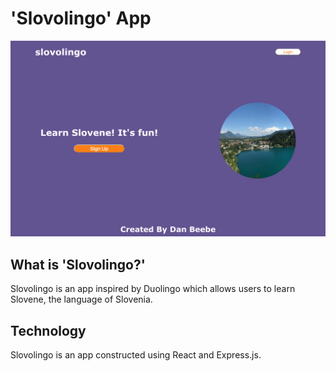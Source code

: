 # 'Slovolingo' App

<img src="images/welcome-image.png" width="800px">

## What is 'Slovolingo?'

Slovolingo is an app inspired by Duolingo which allows users to learn Slovene, the language of Slovenia.

## Technology

Slovolingo is an app constructed using React and Express.js.
